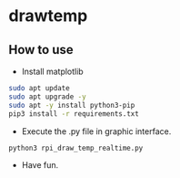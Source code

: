 # drawtemp
## How to use
* Install matplotlib
```bash
sudo apt update 
sudo apt upgrade -y 
sudo apt -y install python3-pip
pip3 install -r requirements.txt 
```
* Execute the .py file in graphic interface.
```bash
python3 rpi_draw_temp_realtime.py
```
* Have fun.

